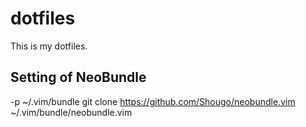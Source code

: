 # dotfiles
This is my dotfiles.

## Setting of NeoBundle
 -p ~/.vim/bundle
git clone https://github.com/Shougo/neobundle.vim ~/.vim/bundle/neobundle.vim
